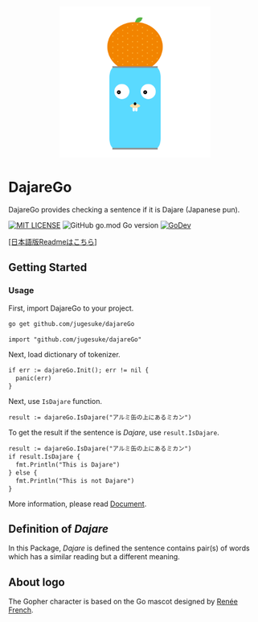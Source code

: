 <div align="center">
  <img alt="DajareGo Logo" src="logo/DajareGo.svg" width="300">
</div>

# DajareGo

DajareGo provides checking a sentence if it is Dajare (Japanese pun).

[![MIT LICENSE](https://img.shields.io/github/license/jugesuke/dajareGo)](./LICENSE)
![GitHub go.mod Go version](https://img.shields.io/github/go-mod/go-version/jugesuke/dajareGo)
[![GoDev](https://pkg.go.dev/badge/github.com/jugesuke/dajareGo)](https://pkg.go.dev/github.com/jugesuke/dajareGo)

[[日本語版Readmeはこちら]](./README.ja.md)

## Getting Started

### Usage

First, import DajareGo to your project.
```bash
go get github.com/jugesuke/dajareGo
```
```golang
import "github.com/jugesuke/dajareGo"
```

Next, load dictionary of tokenizer.

```golang
if err := dajareGo.Init(); err != nil {
  panic(err)
}
```

Next, use `IsDajare` function.
```golang
result := dajareGo.IsDajare("アルミ缶の上にあるミカン")
```

To get the result if the sentence is _Dajare_, use `result.IsDajare`.

```golang
result := dajareGo.IsDajare("アルミ缶の上にあるミカン")
if result.IsDajare {
  fmt.Println("This is Dajare")
} else {
  fmt.Println("This is not Dajare")
}
```
More information, please read [Document](https://pkg.go.dev/github.com/jugesuke/dajareGo/).

## Definition of _Dajare_
In this Package, _Dajare_ is defined the sentence contains pair(s) of words which has a similar reading but a different meaning.

## About logo
The Gopher character is based on the Go mascot designed by [Renée French](https://reneefrench.blogspot.com/).
